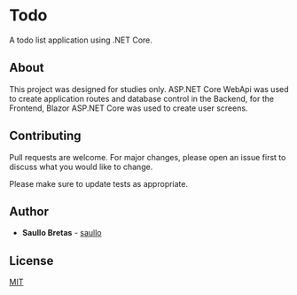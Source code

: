 # Todo

A todo list application using .NET Core.

## About

This project was designed for studies only. ASP.NET Core WebApi was used to create application routes and database control in the Backend, for the Frontend, Blazor ASP.NET Core was used to create user screens. 

## Contributing
Pull requests are welcome. For major changes, please open an issue first to discuss what you would like to change.

Please make sure to update tests as appropriate.

## Author

* **Saullo Bretas** - [saullo](https://github.com/saullo)

## License
[MIT](https://choosealicense.com/licenses/mit/)
